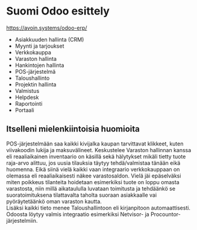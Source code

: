 # Suomi Odoo esittely

https://avoin.systems/odoo-erp/ <br/>
- Asiakkuuden hallinta (CRM)<br/>
- Myynti ja tarjoukset<br/>
- Verkkokauppa<br/>
- Varaston hallinta<br/>
- Hankintojen hallinta<br/>
- POS-järjestelmä<br/>
- Taloushallinto<br/>
- Projektin hallinta<br/>
- Valmistus<br/>
- Helpdesk<br/>
- Raportointi<br/>
- Portaali<br/>

## Itselleni mielenkiintoisia huomioita

POS-järjestelmään saa kaikki kivijalka kaupan tarvittavat klikkeet, kuten viivakoodin lukija ja maksuvälineet. Keskustelee Varaston hallinnan kanssa 
eli reaaliaikainen inventaario on käsillä sekä hälytykset mikäli tietty tuote raja-arvo alittuu, jos uusia tilauksia täytyy tehdä/valmistaa tänään eikä huomenna.
Eikä siinä vielä kaikki vaan integraario verkkokauppaan on olemassa eli reaaliaikaisesti näkee varastosaldon. Vielä jäi epäselväksi miten poikkeus tilanteita hoidetaan
esimerkiksi tuote on loppu omasta varastosta, niin millä aikataululla luvataan toimitusta ja tehdäänkö se suoratoimituksena tilattavalta taholta suoraan asiakkaalle vai
pyöräytetäänkö oman varaston kautta. <br/>
Lisäksi kaikki tieto menee Taloushallintoon eli kirjanpitoon automaattisesti. Odoosta löytyy valmis integraatio esimerkiksi Netvisor- ja Procountor-järjestelmiin. 
